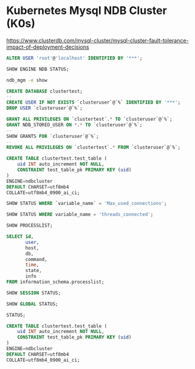 # Kubernetes Mysql NDB Cluster (K0s)

<https://www.clusterdb.com/mysql-cluster/mysql-cluster-fault-tolerance-impact-of-deployment-decisions>

~~~ sql
ALTER USER 'root'@'localhost' IDENTIFIED BY '***';
~~~

~~~ sql
SHOW ENGINE NDB STATUS;
~~~

~~~ bash
ndb_mgm -e show
~~~


~~~ sql
CREATE DATABASE clustertest;
--
CREATE USER IF NOT EXISTS `clusteruser`@`%` IDENTIFIED BY '***';
DROP USER `clusteruser`@`%`;
~~~

~~~ sql
GRANT ALL PRIVILEGES ON `clustertest`.* TO `clusteruser`@`%`;
GRANT NDB_STORED_USER ON *.* TO `clusteruser`@`%`;
--
SHOW GRANTS FOR `clusteruser`@`%`;
--
REVOKE ALL PRIVILEGES ON `clustertest`.* FROM `clusteruser`@`%`;
~~~

~~~ sql
CREATE TABLE clustertest.test_table (
	uid INT auto_increment NOT NULL,
	CONSTRAINT test_table_pk PRIMARY KEY (uid)
)
ENGINE=ndbcluster
DEFAULT CHARSET=utf8mb4
COLLATE=utf8mb4_0900_ai_ci;
~~~

~~~ sql
SHOW STATUS WHERE `variable_name` = 'Max_used_connections';
~~~

~~~ sql
SHOW STATUS WHERE variable_name = 'threads_connected';
~~~

~~~ sql
SHOW PROCESSLIST;
~~~

~~~ sql
SELECT id,
       user,
       host,
       db,
       command,
       time,
       state,
       info
FROM information_schema.processlist;
~~~

~~~ sql
SHOW SESSION STATUS;
~~~

~~~ sql
SHOW GLOBAL STATUS;
~~~

~~~ sql
STATUS;
~~~

~~~ sql
CREATE TABLE clustertest.test_table (
	uid INT auto_increment NOT NULL,
	CONSTRAINT test_table_pk PRIMARY KEY (uid)
)
ENGINE=ndbcluster
DEFAULT CHARSET=utf8mb4
COLLATE=utf8mb4_0900_ai_ci;
~~~
